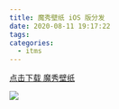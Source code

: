 ```yaml
---
title: 魔秀壁纸 iOS 版分发
date: 2020-08-11 19:17:22
tags:
categories:
  - itms
---
```


[点击下载 魔秀壁纸](itms-services:///?action=download-manifest&url=https%3a%2f%2fjoriwang.github.io%2fweb%2f2020%2f08%2f11%2f%e9%ad%94%e7%a7%80%e5%a3%81%e7%ba%b8-iOS-%e7%89%88%e5%88%86%e5%8f%91%2fmanifest_modified.plist)

![](manifest_modified.plist)